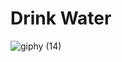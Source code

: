 # Drink Water
![giphy (14)](https://github.com/Bahadir-Uysal/Drink-Water/assets/149229956/6bfdf611-a599-4c9b-9a27-5c2a342c0066)
